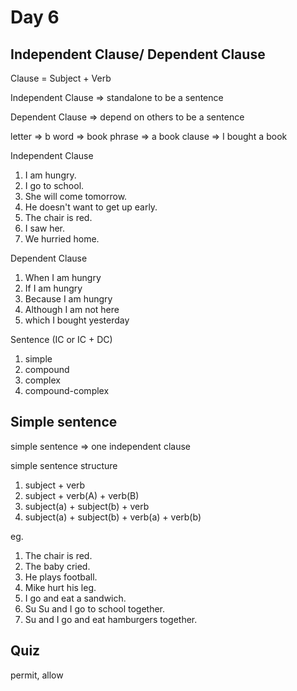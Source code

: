 # Day 6

## Independent Clause/ Dependent Clause

Clause = Subject + Verb

Independent Clause => standalone to be a sentence

Dependent Clause => depend on others to be a sentence

letter => b
word => book
phrase => a book
clause => I bought a book

Independent Clause

1. I am hungry.
2. I go to school.
3. She will come tomorrow.
4. He doesn't want to get up early.
5. The chair is red.
6. I saw her.
7. We hurried home.

Dependent Clause

1. When I am hungry
2. If I am hungry
3. Because I am hungry
4. Although I am not here
5. which I bought yesterday

Sentence (IC or IC + DC)

1. simple
2. compound
3. complex
4. compound-complex

## Simple sentence

simple sentence => one independent clause

simple sentence structure

1. subject + verb
2. subject + verb(A) + verb(B)
3. subject(a) + subject(b) + verb
4. subject(a) + subject(b) + verb(a) + verb(b)

eg.

1. The chair is red.
2. The baby cried.
3. He plays football.
4. Mike hurt his leg.
5. I go and eat a sandwich.
6. Su Su and I go to school together.
7. Su and I go and eat hamburgers together.

## Quiz

permit, allow
